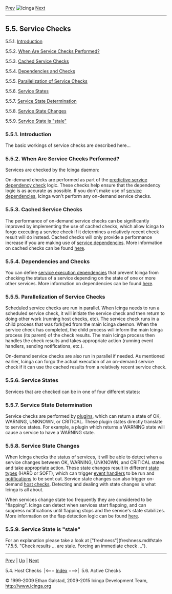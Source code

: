[Prev](hostchecks.md) ![Icinga](../images/logofullsize.png "Icinga") [Next](activechecks.md)

* * * * *

5.5. Service Checks
-------------------

5.5.1. [Introduction](servicechecks.md#introduction)

5.5.2. [When Are Service Checks Performed?](servicechecks.md#when)

5.5.3. [Cached Service Checks](servicechecks.md#caching)

5.5.4. [Dependencies and Checks](servicechecks.md#dependencieschecks)

5.5.5. [Parallelization of Service
Checks](servicechecks.md#parallelization)

5.5.6. [Service States](servicechecks.md#servicestates)

5.5.7. [Service State
Determination](servicechecks.md#servicestatedetermination)

5.5.8. [Service State Changes](servicechecks.md#servicestatechanges)

5.5.9. [Service State is "stale"](servicechecks.md#servicestatestale)

### 5.5.1. Introduction

The basic workings of service checks are described here...

### 5.5.2. When Are Service Checks Performed?

Services are checked by the Icinga daemon:



On-demand checks are performed as part of the [predictive service
dependency
check](dependencychecks.md "7.20. Predictive Dependency Checks")
logic. These checks help ensure that the dependency logic is as accurate
as possible. If you don't make use of [service
dependencies](objectdefinitions.md#objectdefinitions-servicedependency),
Icinga won't perform any on-demand service checks.

### 5.5.3. Cached Service Checks

The performance of on-demand service checks can be significantly
improved by implementing the use of cached checks, which allow Icinga to
forgo executing a service check if it determines a relatively recent
check result will do instead. Cached checks will only provide a
performance increase if you are making use of [service
dependencies](objectdefinitions.md#objectdefinitions-servicedependency).
More information on cached checks can be found
[here](cachedchecks.md "7.21. Cached Checks").

### 5.5.4. Dependencies and Checks

You can define [service execution
dependencies](objectdefinitions.md#objectdefinitions-servicedependency)
that prevent Icinga from checking the status of a service depending on
the state of one or more other services. More information on
dependencies can be found
[here](dependencies.md "7.13. Host and Service Dependencies").

### 5.5.5. Parallelization of Service Checks

Scheduled service checks are run in parallel. When Icinga needs to run a
scheduled service check, it will initiate the service check and then
return to doing other work (running host checks, etc). The service check
runs in a child process that was fork()ed from the main Icinga daemon.
When the service check has completed, the child process will inform the
main Icinga process (its parent) of the check results. The main Icinga
process then handles the check results and takes appropriate action
(running event handlers, sending notifications, etc.).

On-demand service checks are also run in parallel if needed. As
mentioned earlier, Icinga can forgo the actual execution of an on-demand
service check if it can use the cached results from a relatively recent
service check.

### 5.5.6. Service States

Services that are checked can be in one of four different states:





### 5.5.7. Service State Determination

Service checks are performed by
[plugins](plugins.md "5.1. Icinga Plugins"), which can return a state
of OK, WARNING, UNKNOWN, or CRITICAL. These plugin states directly
translate to service states. For example, a plugin which returns a
WARNING state will cause a service to have a WARNING state.

### 5.5.8. Service State Changes

When Icinga checks the status of services, it will be able to detect
when a service changes between OK, WARNING, UNKNOWN, and CRITICAL states
and take appropriate action. These state changes result in different
[state types](statetypes.md "5.8. State Types") (HARD or SOFT), which
can trigger [event handlers](eventhandlers.md "7.3. Event Handlers")
to be run and [notifications](notifications.md "5.11. Notifications")
to be sent out. Service state changes can also trigger on-demand [host
checks](hostchecks.md "5.4. Host Checks"). Detecting and dealing with
state changes is what Icinga is all about.

When services change state too frequently they are considered to be
"flapping". Icinga can detect when services start flapping, and can
suppress notifications until flapping stops and the service's state
stabilizes. More information on the flap detection logic can be found
[here](flapping.md "7.8. Detection and Handling of State Flapping").

### 5.5.9. Service State is "stale"

For an explanation please take a look at
["freshness"](freshness.md#stale "7.5.5. "Check results ... are stale. Forcing an immediate check ...").

* * * * *

[Prev](hostchecks.md) | [Up](ch05.md) | [Next](activechecks.md)

5.4. Host Checks  |<=== [Index](index.md) ===>|  5.6. Active Checks

© 1999-2009 Ethan Galstad, 2009-2015 Icinga Development Team,
http://www.icinga.org
